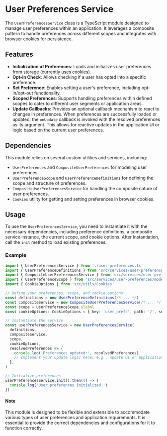 # User Preferences Service

The `UserPreferencesService` class is a TypeScript module designed to manage user preferences within an application. It leverages a composite pattern to handle preferences across different scopes and integrates with browser cookies for persistence.

## Features

- **Initialization of Preferences**: Loads and initializes user preferences from storage (currently uses cookies).
- **Opt-in Check**: Allows checking if a user has opted into a specific preference.
- **Set Preference**: Enables setting a user's preference, including opt-in/opt-out functionality.
- **Scoped Preferences**: Supports handling preferences within defined scopes to cater to different user segments or application areas.
- **Update Callbacks**: Provides an optional callback mechanism to react to changes in preferences. When preferences are successfully loaded or updated, the `onUpdate` callback is invoked with the resolved preferences as its argument. This allows for reactive updates in the application UI or logic based on the current user preferences.

## Dependencies

This module relies on several custom utilities and services, including:

- `UserPreferences` and `CompositeUserPreferences` for modeling user preferences.
- `UserPreferenceScope` and `UserPreferenceDefinitions` for defining the scope and structure of preferences.
- `CompositeUserPreferencesService` for handling the composite nature of user preferences.
- `Cookies` utility for getting and setting preferences in browser cookies.

## Usage

To use the `UserPreferencesService`, you need to instantiate it with the necessary dependencies, including preference definitions, a composite service instance, the current scope, and cookie options. After instantiation, call the `init` method to load existing preferences.

### Example

```typescript
import { UserPreferencesService } from './user-preferences.ts'
import { UserPreferenceDefinitions } from 'src/services/user-preferences/models/definitions/user-preference-definitions'
import { CompositeUserPreferencesService } from 'src/services/user-preferences/composite-user-preferences-service'
import { UserPreferenceScope } from 'src/services/user-preferences/models/storage-models/user-preference-scope'
import { CookieOptions } from 'src/utils/Cookies'

// Define your preferences, scope, and cookie options
const definitions = new UserPreferenceDefinitions(/* ... */)
const compositeService = new CompositeUserPreferencesService(/* ... */)
const scope = UserPreferenceScope.Global
const cookieOptions: CookieOptions = { key: 'user_prefs', path: '/', secure: true }

// Instantiate the service
const userPreferencesService = new UserPreferencesService(
  definitions,
  compositeService,
  scope,
  cookieOptions,
  resolvedPreferences => {
    console.log('Preferences updated:', resolvedPreferences)
    // Implement your update logic here, e.g., update UI or application state
  },
)

// Initialize preferences
userPreferencesService.init().then(() => {
  console.log('User preferences initialized.')
})
```

#### Note

This module is designed to be flexible and extensible to accommodate various types of user preferences and application requirements. It is essential to provide the correct dependencies and configurations for it to function correctly.
